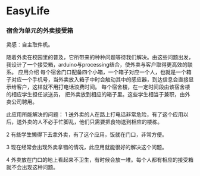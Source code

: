 # EasyLife
### 宿舍为单元的外卖接受箱 

灵感：自主取件机。

  随着外卖在校园里的普及，它所带来的种种问题等待我们解决。由这些问题出发，我设计了一个接受箱，arduino与processing结合，使外卖与客户取得更高效的联系。
  应用介绍 
    每个宿舍门口配备四个小箱，一个箱子对应一个人，也就是一个箱子对应一个手机号，当外卖放入箱子中时会触动其中的感应器，到达信息会直接显示给客户，这样就不用打电话浪费时间。
 每个宿舍楼，在一定时间段由该宿舍楼的相应学生担任派送员， 把外卖放到相应的箱子里。这些学生相当于兼职，由外卖公司聘用。
  
  
  此应用所能解决的问题：
  1  送外卖的人在路上打电话非常危险，有了这个应用以后，送外卖的人不必手忙脚乱，他们只需要把食物送到相应的楼栋。
  
  2  有些学生懒得下去拿外卖，有了这个应用，饭就在门口，非常方便。
  
  3  现在经常会出现外卖拿错的情况，此应用就能很好的解决这个问题。
 
  4   外卖放在门口的地上看起来不卫生，有时候会放一堆。每个人都有相应的接受箱就不会出现这种问题。 
